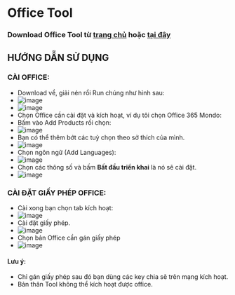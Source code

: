# Office Tool ##

### Download Office Tool từ [trang chủ](https://otp.landian.vip/en-us/download.html) hoặc [tại đây](https://1drv.ms/f/s!AmvuvqBBIcK6hRAVsoKtX3IMry13?e=fXuFeU)

## HƯỚNG DẪN SỬ DỤNG ##

### CÀI OFFICE: ##
- Download về, giải nén rồi Run chúng như hình sau:
- ![image](https://github.com/BsNgChiThanh/OfficeTool/assets/82578024/eff7536f-669e-4a65-b3a6-af12a72c242b)
- ![image](https://github.com/BsNgChiThanh/OfficeTool/assets/82578024/0279d0c8-6716-4f33-be30-d8af922753f3)
- Chọn Office cần cài đặt và kích hoạt, ví dụ tôi chọn Office 365 Mondo:
- Bấm vào Add Products rồi chọn:
- ![image](https://github.com/BsNgChiThanh/OfficeTool/assets/82578024/bd59853e-3eaf-4bef-b07d-6395d80cd3d8)
- Bạn có thể thêm bớt các tuỳ chọn theo sở thích của mình.
- ![image](https://github.com/BsNgChiThanh/OfficeTool/assets/82578024/37762e0f-0d6d-41ed-84dd-58ca58d34aee)
- Chọn ngôn ngữ (Add Languages):
- ![image](https://github.com/BsNgChiThanh/OfficeTool/assets/82578024/b532c64c-12d1-4996-8348-3667271cf65c)
- Chọn các thông số và bấm **Bất đầu triển khai** là nó sẽ cài đặt.
- ![image](https://github.com/BsNgChiThanh/OfficeTool/assets/82578024/18cc0214-72fe-40b5-9c04-f923f1180d00)

### CÀI ĐẶT GIẤY PHÉP OFFICE: ###
- Cài xong bạn chọn tab kích hoạt:
- ![image](https://github.com/BsNgChiThanh/OfficeTool/assets/82578024/2427f2eb-f82b-40ca-87c6-0e116c61ac75)
- Cài đặt giấy phép.
- ![image](https://github.com/BsNgChiThanh/OfficeTool/assets/82578024/249b730d-3eb9-4117-9df3-7a77ea89904a)
- Chọn bản Office cần gán giấy phép
- ![image](https://github.com/BsNgChiThanh/OfficeTool/assets/82578024/a5cc067d-32bd-4002-952c-88a6e4d394a7)

#### Lưu ý: ####
- Chỉ gán giấy phép sau đó bạn dùng các key chia sẽ trên mạng kích hoạt.
- Bản thân Tool không thể kích hoạt được office.









